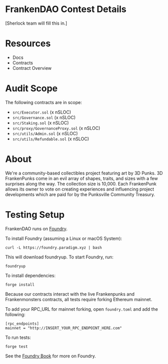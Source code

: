 # FrankenDAO Contest Details

[Sherlock team will fill this in.]

# Resources

- Docs
- Contracts
- Contract Overview

# Audit Scope

The following contracts are in scope:
- `src/Executor.sol` (x nSLOC)
- `src/Governance.sol` (x nSLOC)
- `src/Staking.sol` (x nSLOC)
- `src/proxy/GovernanceProxy.sol` (x nSLOC)
- `src/utils/Admin.sol` (x nSLOC)
- `src/utils/Refundable.sol` (x nSLOC)

# About

We're a community-based collectibles project featuring art by 3D Punks. 3D FrankenPunks come in an evil array of shapes, traits, and sizes with a few surprises along the way. The collection size is 10,000. Each FrankenPunk allows its owner to vote on creating experiences and influencing project developments which are paid for by the Punksville Community Treasury.

# Testing Setup

FrankenDAO runs on [Foundry](https://book.getfoundry.sh/). 

To install Foundry (assuming a Linux or macOS System):

`curl -L https://foundry.paradigm.xyz | bash`

This will download foundryup. To start Foundry, run:

`foundryup`

To install dependencies:

`forge install`

Because our contracts interact with the live Frankenpunks and Frankenmonsters contracts, all tests require forking Ethereum mainnet.

To add your RPC_URL for mainnet forking, open `foundry.toml` and add the following:

```
[rpc_endpoints]
mainnet = "http://INSERT_YOUR_RPC_ENDPOINT_HERE.com"
```

To run tests:

`forge test`

See the [Foundry Book](https://book.getfoundry.sh/) for more on Foundry.